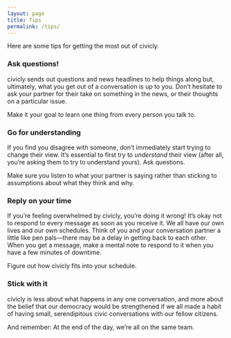 ```yaml
---
layout: page
title: Tips
permalink: /tips/
---
```


Here are some tips for getting the most out of civicly.

### Ask questions!

civicly sends out questions and news headlines to help things along but, ultimately,
what you get out of a conversation is up to you. Don’t hesitate to ask your partner
for their take on something in the news, or their thoughts on a particular issue.

Make it your goal to learn one thing from every person you talk to.

### Go for understanding

If you find you disagree with someone, don’t immediately start trying to change
their view. It’s essential to first try to *understand* their view (after all,
you’re asking them to try to understand yours). Ask questions.

Make sure you listen to what your partner is saying rather than sticking to
assumptions about what they think and why.

### Reply on your time

If you’re feeling overwhelmed by civicly, you’re doing it wrong! It’s okay not to
respond to every message as soon as you receive it. We all have our own lives and
our own schedules. Think of you and your conversation partner a little like pen
pals—there may be a delay in getting back to each other. When you get a message,
make a mental note to respond to it when you have a few minutes of downtime.

Figure out how civicly fits into your schedule.

### Stick with it

civicly is less about what happens in any one conversation, and more about the belief
that our democracy would be strengthened if we all made a habit of having small,
serendipitous civic conversations with our fellow citizens.

And remember: At the end of the day, we’re all on the same team.
